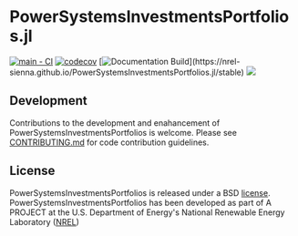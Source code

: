 # PowerSystemsInvestmentsPortfolios.jl

[![main - CI](https://github.com/NREL-Sienna/PowerSystemsInvestmentsPortfolios.jl/workflows/main%20-%20CI/badge.svg)](https://github.com/NREL-Sienna/PowerSystemsInvestmentsPortfolios.jl/actions/workflows/main-tests.yml)
[![codecov](https://codecov.io/gh/NREL-Sienna/PowerSystemsInvestmentsPortfolios.jl/branch/main/graph/badge.svg)](https://codecov.io/gh/NREL-SIIP/PowerSystemsInvestmentsPortfolios.jl)
[![Documentation Build](https://github.com/NREL-Sienna/PowerSystemsInvestmentsPortfolios.jl/workflows/Documentation/badge.svg?)](https://nrel-sienna.github.io/PowerSystemsInvestmentsPortfolios.jl/stable)
[<img src="https://img.shields.io/badge/slack-@Sienna/PIP-sienna.svg?logo=slack">](https://join.slack.com/t/nrel-sienna/shared_invite/zt-glam9vdu-o8A9TwZTZqqNTKHa7q3BpQ)

## Development

Contributions to the development and enahancement of PowerSystemsInvestmentsPortfolios is welcome. Please see [CONTRIBUTING.md](https://github.com/NREL-Sienna/PowerSystemsInvestmentsPortfolios.jl/blob/main/CONTRIBUTING.md) for code contribution guidelines.

## License

PowerSystemsInvestmentsPortfolios is released under a BSD [license](https://github.com/NREL/PowerSystemsInvestmentsPortfolios/blob/main/LICENSE). PowerSystemsInvestmentsPortfolios has been developed as part of A PROJECT at the U.S. Department of Energy's National Renewable Energy Laboratory ([NREL](https://www.nrel.gov/))
